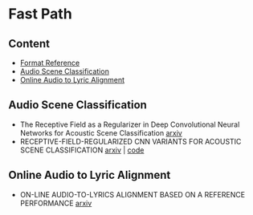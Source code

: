 # Fast Path

## Content
- [Format Reference](https://github.com/tigerneil/awesome-deep-rl/edit/master/README.md)
- [Audio Scene Classification](#audio-scene-classification)
- [Online Audio to Lyric Alignment](#online-audio-to-lyric-alignment)


## Audio Scene Classification

* The Receptive Field as a Regularizer in Deep Convolutional Neural Networks for Acoustic Scene Classification [arxiv](https://arxiv.org/pdf/1907.01803.pdf)
* RECEPTIVE-FIELD-REGULARIZED CNN VARIANTS FOR ACOUSTIC SCENE CLASSIFICATION [arxiv](https://arxiv.org/pdf/1909.02859.pdf) | [code](https://github.com/kkoutini/cpjku_dcase20)

## Online Audio to Lyric Alignment
* ON-LINE AUDIO-TO-LYRICS ALIGNMENT BASED ON A REFERENCE PERFORMANCE [arxiv](https://arxiv.org/pdf/2107.14496.pdf)



